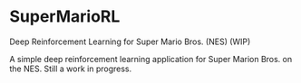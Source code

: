 # SuperMarioRL
Deep Reinforcement Learning for Super Mario Bros. (NES) (WIP)


A simple deep reinforcement learning application for Super Marion Bros. on the NES. Still a work in progress.
